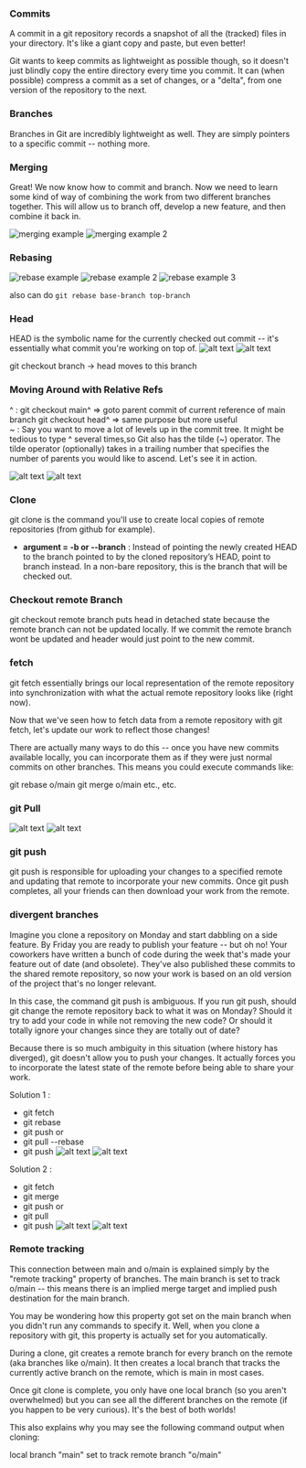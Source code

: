 ### Commits
A commit in a git repository records a snapshot of all the (tracked) files in your directory. It's like a giant copy and paste, but even better!

Git wants to keep commits as lightweight as possible though, so it doesn't just blindly copy the entire directory every time you commit. It can (when possible) compress a commit as a set of changes, or a "delta", from one version of the repository to the next.

### Branches
Branches in Git are incredibly lightweight as well. They are simply pointers to a specific commit -- nothing more. 

### Merging
Great! We now know how to commit and branch. Now we need to learn some kind of way of combining the work from two different branches together. This will allow us to branch off, develop a new feature, and then combine it back in.

![merging example](images/merge.png)
![merging example 2](images/merge2.png)

### Rebasing
![rebase example](images/rebase.png)
![rebase example 2](images/rebase2.png)
![rebase example 3](images/rebase3.png)

also can do `git rebase base-branch top-branch`

### Head
HEAD is the symbolic name for the currently checked out commit -- it's essentially what commit you're working on top of.
![alt text](images/head.png)
![alt text](images/head2.png)

git checkout branch -> head moves to this branch


### Moving Around with Relative Refs
^ : git checkout main^ => goto parent commit of current reference of main branch
    git checkout head^ => same purpose but more useful  
~ : Say you want to move a lot of levels up in the commit tree. It might be tedious to type ^ several times,so  Git also has the tilde (~) operator.
    The tilde operator (optionally) takes in a trailing number that specifies the number of parents you would like to ascend. Let's see it in action.

![alt text](images/relativeRefs.png)
![alt text](images/relativeRefs2.png)

### Clone
git clone is the command you'll use to create local copies of remote repositories (from github for example).
- **argument = -b <name> or --branch** <name>
 : Instead of pointing the newly created HEAD to the branch pointed to by the cloned repository’s HEAD, point to <name> branch instead. In a non-bare repository, this is the branch that will be checked out.

### Checkout remote Branch
git checkout remote branch puts head in detached state because the remote branch can not be updated locally. If we commit the remote branch wont be updated and header would just point to the new commit.

### fetch
git fetch essentially brings our local representation of the remote repository into synchronization with what the actual remote repository looks like (right now).

Now that we've seen how to fetch data from a remote repository with git fetch, let's update our work to reflect those changes!

There are actually many ways to do this -- once you have new commits available locally, you can incorporate them as if they were just normal commits on other branches. This means you could execute commands like:

git rebase o/main
git merge o/main
etc., etc.

### git Pull

![alt text](images/pull.png)
![alt text](images/pull2.png)

### git push
git push is responsible for uploading your changes to a specified remote and updating that remote to incorporate your new commits. Once git push completes, all your friends can then download your work from the remote.

### divergent branches
Imagine you clone a repository on Monday and start dabbling on a side feature. By Friday you are ready to publish your feature -- but oh no! Your coworkers have written a bunch of code during the week that's made your feature out of date (and obsolete). They've also published these commits to the shared remote repository, so now your work is based on an old version of the project that's no longer relevant.

In this case, the command git push is ambiguous. If you run git push, should git change the remote repository back to what it was on Monday? Should it try to add your code in while not removing the new code? Or should it totally ignore your changes since they are totally out of date?

Because there is so much ambiguity in this situation (where history has diverged), git doesn't allow you to push your changes. It actually forces you to incorporate the latest state of the remote before being able to share your work.
 
Solution 1 :
- git fetch
- git rebase
- git push
or 
- git pull --rebase
- git push
![alt text](images/divergingBranch.png)
![alt text](images/divergingBranch2.png)

Solution 2 :
- git fetch
- git merge
- git push
or 
- git pull 
- git push
![alt text](images/mergeFetch.png)
![alt text](images/mergeFetch2.png)

### Remote tracking
This connection between main and o/main is explained simply by the "remote tracking" property of branches. The main branch is set to track o/main -- this means there is an implied merge target and implied push destination for the main branch.

You may be wondering how this property got set on the main branch when you didn't run any commands to specify it. Well, when you clone a repository with git, this property is actually set for you automatically.

During a clone, git creates a remote branch for every branch on the remote (aka branches like o/main). It then creates a local branch that tracks the currently active branch on the remote, which is main in most cases.

Once git clone is complete, you only have one local branch (so you aren't overwhelmed) but you can see all the different branches on the remote (if you happen to be very curious). It's the best of both worlds!

This also explains why you may see the following command output when cloning:

local branch "main" set to track remote branch "o/main"
